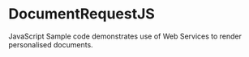 # DocumentRequestJS

JavaScript Sample code demonstrates use of Web Services to render personalised documents.

